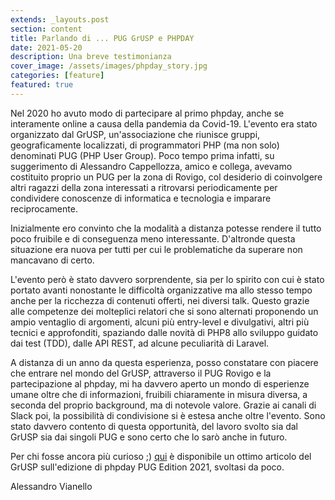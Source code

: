 ```yaml
---
extends: _layouts.post
section: content
title: Parlando di ... PUG GrUSP e PHPDAY 
date: 2021-05-20
description: Una breve testimonianza
cover_image: /assets/images/phpday_story.jpg
categories: [feature]
featured: true
---
```

Nel 2020 ho avuto modo di partecipare al primo phpday, anche se interamente online a causa della pandemia da Covid-19. L'evento era stato organizzato dal GrUSP, un'associazione che riunisce gruppi, geograficamente localizzati, di programmatori PHP (ma non solo) denominati PUG (PHP User Group). Poco tempo prima infatti, su suggerimento di Alessandro Cappellozza, amico e collega, avevamo costituito proprio un PUG per la zona di Rovigo, col desiderio di coinvolgere altri ragazzi della zona interessati a ritrovarsi periodicamente per condividere conoscenze di informatica e tecnologia e imparare reciprocamente. 

Inizialmente ero convinto che la modalità a distanza potesse rendere il tutto poco fruibile e di conseguenza meno interessante. D'altronde questa situazione era nuova per tutti per cui le problematiche da superare non mancavano di certo.

L'evento però è stato davvero sorprendente, sia per lo spirito con cui è stato portato avanti nonostante le difficoltà organizzative ma allo stesso tempo anche per la ricchezza di contenuti offerti, nei diversi talk. Questo grazie alle competenze dei molteplici relatori che si sono alternati proponendo un ampio ventaglio di argomenti, alcuni più entry-level e divulgativi, altri più tecnici e approfonditi, spaziando dalle novità di PHP8 allo sviluppo guidato dai test (TDD), dalle API REST, ad alcune peculiarità di Laravel.

A distanza di un anno da questa esperienza, posso constatare con piacere che entrare nel mondo del GrUSP, attraverso il PUG Rovigo e la partecipazione al phpday, mi ha davvero aperto un mondo di esperienze umane oltre che di informazioni, fruibili chiaramente in misura diversa, a seconda del proprio background, ma di notevole valore. Grazie ai canali di Slack poi, la possibilità di condivisione si è estesa anche oltre l'evento. Sono stato davvero contento di questa opportunità, del lavoro svolto sia dal GrUSP sia dai singoli PUG e sono certo che lo sarò anche in futuro.

Per chi fosse ancora più curioso ;) [qui](https://www.grusp.org/blog/phpday-pug-edition-riviviamo-la-seconda-edizione/) è disponibile un ottimo articolo del GrUSP sull'edizione di phpday PUG Edition 2021, svoltasi da poco.

Alessandro Vianello